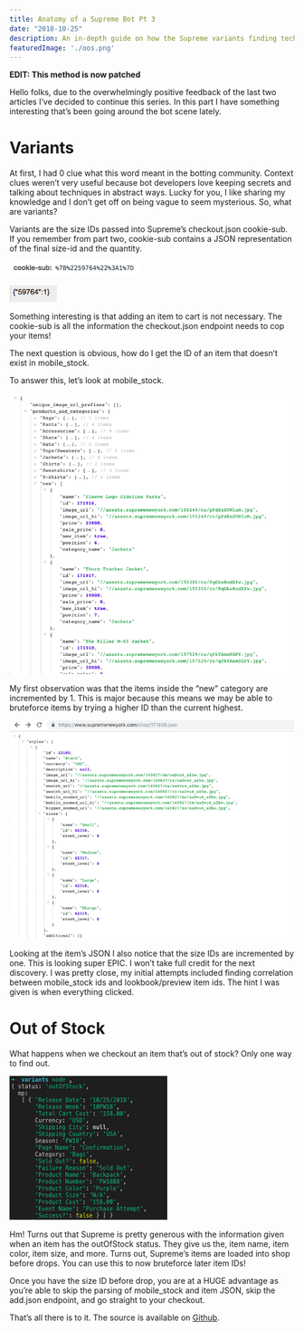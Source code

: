 ```yaml
---
title: Anatomy of a Supreme Bot Pt 3
date: "2018-10-25"
description: An in-depth guide on how the Supreme variants finding technique was discovered.
featuredImage: './oos.png'
---
```


**EDIT: This method is now patched**

Hello folks, due to the overwhelmingly positive feedback of the last two articles I’ve decided to continue this series. In this part I have something interesting that’s been going around the bot scene lately.

# Variants
At first, I had 0 clue what this word meant in the botting community. Context clues weren’t very useful because bot developers love keeping secrets and talking about techniques in abstract ways. Lucky for you, I like sharing my knowledge and I don’t get off on being vague to seem mysterious. So, what are variants?

Variants are the size IDs passed into Supreme’s checkout.json cookie-sub. If you remember from part two, cookie-sub contains a JSON representation of the final size-id and the quantity.

![The cookie-sub passed to checkout.json](./cookiesub.png)

![The JSON representation after decoding](./decoded.png)

Something interesting is that adding an item to cart is not necessary. The cookie-sub is all the information the checkout.json endpoint needs to cop your items!

The next question is obvious, how do I get the ID of an item that doesn’t exist in mobile_stock.

To answer this, let’s look at mobile_stock.

![mobile_stock.json on Oct 25 2018](./mobilestock.png)

My first observation was that the items inside the “new” category are incremented by 1. This is major because this means we may be able to bruteforce items by trying a higher ID than the current highest.

![JSON of an item](./idjson.png)

Looking at the item’s JSON I also notice that the size IDs are incremented by one. This is looking super EPIC. I won’t take full credit for the next discovery. I was pretty close, my initial attempts included finding correlation between mobile_stock ids and lookbook/preview item ids. The hint I was given is when everything clicked.

# Out of Stock
What happens when we checkout an item that’s out of stock? Only one way to find out.

![Trying to checkout a sold out item](./oos.png)

Hm! Turns out that Supreme is pretty generous with the information given when an item has the outOfStock status. They give us the, item name, item color, item size, and more. Turns out, Supreme’s items are loaded into shop before drops. You can use this to now bruteforce later item IDs!

Once you have the size ID before drop, you are at a HUGE advantage as you’re able to skip the parsing of mobile_stock and item JSON, skip the add.json endpoint, and go straight to your checkout.

That’s all there is to it. The source is available on [Github](https://github.com/blastbots/supreme-variants-finder).
